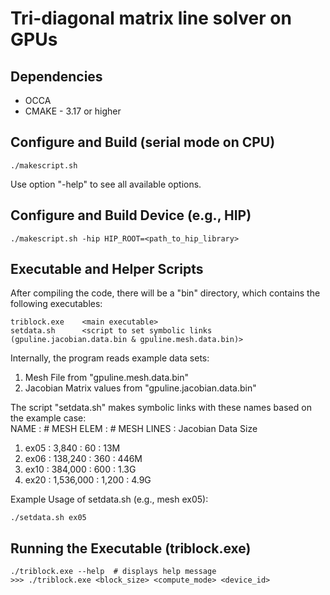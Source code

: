 # Tri-diagonal matrix line solver on GPUs

## Dependencies
- OCCA
- CMAKE - 3.17 or higher

## Configure and Build (serial mode on CPU)
```
./makescript.sh
```
Use option "-help" to see all available options.

## Configure and Build Device (e.g., HIP)
```
./makescript.sh -hip HIP_ROOT=<path_to_hip_library>
```

## Executable and Helper Scripts
After compiling the code, there will be a "bin" directory, which contains the following executables:   
```
triblock.exe    <main executable>  
setdata.sh      <script to set symbolic links (gpuline.jacobian.data.bin & gpuline.mesh.data.bin)>

```

Internally, the program reads example data sets:  
  1. Mesh File from "gpuline.mesh.data.bin"  
  2. Jacobian Matrix values from "gpuline.jacobian.data.bin"  

The script "setdata.sh" makes symbolic links with these names based on the example case:  
     NAME : # MESH ELEM :  # MESH LINES : Jacobian Data Size  
  1. ex05 :       3,840 :            60 :  13M  
  2. ex06 :     138,240 :           360 : 446M  
  3. ex10 :     384,000 :           600 : 1.3G  
  4. ex20 :   1,536,000 :         1,200 : 4.9G  

Example Usage of setdata.sh (e.g., mesh ex05):  
```
./setdata.sh ex05
```

## Running the Executable (triblock.exe)
```
./triblock.exe --help  # displays help message
>>> ./triblock.exe <block_size> <compute_mode> <device_id>
```




